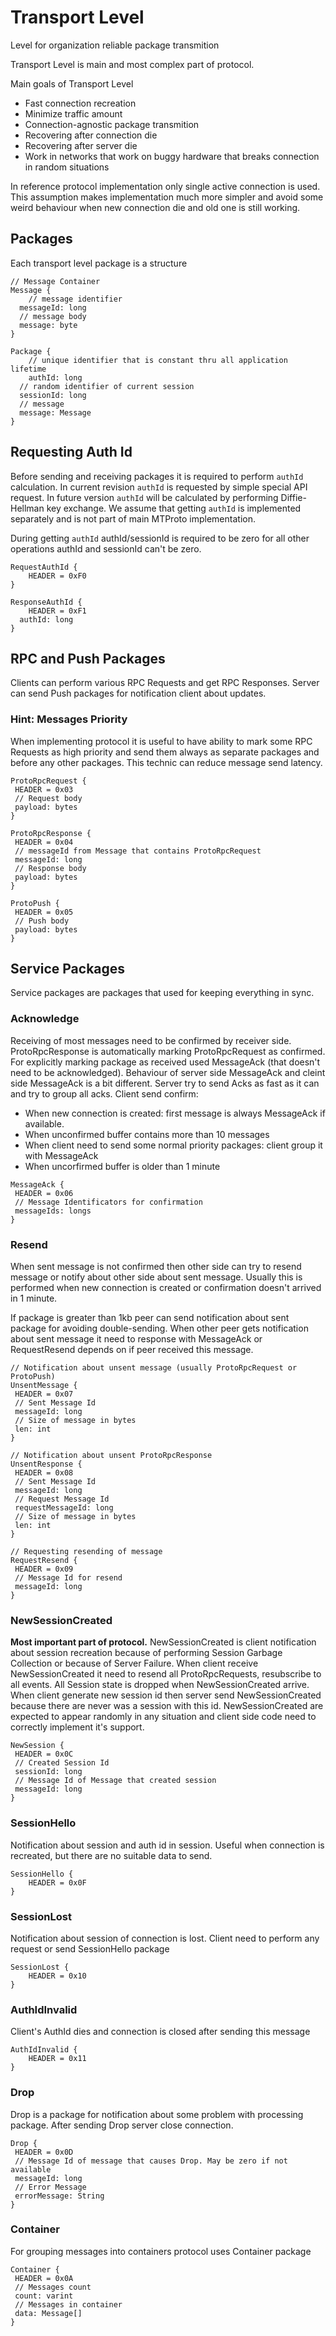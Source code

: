 # Transport Level
Level for organization reliable package transmition

Transport Level is main and most complex part of protocol.

Main goals of Transport Level
  * Fast connection recreation
  * Minimize traffic amount
  * Connection-agnostic package transmition
  * Recovering after connection die
  * Recovering after server die
  * Work in networks that work on buggy hardware that breaks connection in random situations

In reference protocol implementation only single active connection is used. This assumption makes implementation much more simpler and avoid some weird behaviour when new connection die and old one is still working. 

## Packages

Each transport level package is a structure

```
// Message Container
Message {
	// message identifier
  messageId: long
  // message body
  message: byte
}

Package {
	// unique identifier that is constant thru all application lifetime 
	authId: long
  // random identifier of current session
  sessionId: long
  // message
  message: Message
}
```

## Requesting Auth Id

Before sending and receiving packages it is required to perform ```authId``` calculation. In current revision ```authId``` is requested by simple special API request. In future version ```authId``` will be calculated by performing Diffie-Hellman key exchange. We assume that getting ```authId``` is implemented separately and is not part of main MTProto implementation.

During getting ```authId``` authId/sessionId is required to be zero for all other operations authId and sessionId can't be zero.

```
RequestAuthId {
	HEADER = 0xF0
}

ResponseAuthId {
	HEADER = 0xF1
  authId: long
}
```

## RPC and Push Packages

Clients can perform various RPC Requests and get RPC Responses. Server can send Push packages for notification client about updates.

### Hint: Messages Priority
When implementing protocol it is useful to have ability to mark some RPC Requests as high priority and send them always as separate packages and before any other packages. This technic can reduce message send latency.

```
ProtoRpcRequest {
 HEADER = 0x03
 // Request body
 payload: bytes
}

ProtoRpcResponse {
 HEADER = 0x04
 // messageId from Message that contains ProtoRpcRequest
 messageId: long
 // Response body
 payload: bytes
}

ProtoPush {
 HEADER = 0x05
 // Push body
 payload: bytes
}
```

## Service Packages

Service packages are packages that used for keeping everything in sync.
### Acknowledge
Receiving of most messages need to be confirmed by receiver side. ProtoRpcResponse is automatically marking ProtoRpcRequest as confirmed.
For explicitly marking package as received used MessageAck (that doesn't need to be acknowledged).
Behaviour of server side MessageAck and cleint side MessageAck is a bit different. Server try to send Acks as fast as it can and try to group all acks. 
Client send confirm:
  * When new connection is created: first message is always MessageAck if available.
  * When unconfirmed buffer contains more than 10 messages
  * When client need to send some normal priority packages: client group it with MessageAck
  * When uncorfirmed buffer is older than 1 minute
  
```
MessageAck {
 HEADER = 0x06
 // Message Identificators for confirmation
 messageIds: longs
}
```

### Resend

When sent message is not confirmed then other side can try to resend message or notify about other side about sent message. Usually this is performed when new connection is created or confirmation doesn't arrived in 1 minute.

If package is greater than 1kb peer can send notification about sent package for avoiding double-sending. When other peer gets notification about sent message it need to response with MessageAck or RequestResend depends on if peer received this message.

```
// Notification about unsent message (usually ProtoRpcRequest or ProtoPush)
UnsentMessage {
 HEADER = 0x07
 // Sent Message Id
 messageId: long
 // Size of message in bytes
 len: int
}

// Notification about unsent ProtoRpcResponse
UnsentResponse {
 HEADER = 0x08
 // Sent Message Id
 messageId: long
 // Request Message Id
 requestMessageId: long
 // Size of message in bytes
 len: int
}
 
// Requesting resending of message
RequestResend {
 HEADER = 0x09
 // Message Id for resend
 messageId: long
}
```

### NewSessionCreated
**Most important part of protocol.** NewSessionCreated is client notification about session recreation because of performing Session Garbage Collection or because of Server Failure.
When client receive NewSessionCreated it need to resend all ProtoRpcRequests, resubscribe to all events. All Session state is dropped when NewSessionCreated arrive. When client generate new session id then server send NewSessionCreated because there are never was a session with this id. NewSessionCreated are expected to appear randomly in any situation and client side code need to correctly implement it's support.

```
NewSession {
 HEADER = 0x0C
 // Created Session Id
 sessionId: long
 // Message Id of Message that created session
 messageId: long
}
```

### SessionHello
Notification about session and auth id in session. Useful when connection is recreated, but there are no suitable data to send.

```
SessionHello {
	HEADER = 0x0F
}
```

### SessionLost
Notification about session of connection is lost. Client need to perform any request or send SessionHello package

```
SessionLost {
	HEADER = 0x10
}
```

### AuthIdInvalid

Client's AuthId dies and connection is closed after sending this message

```
AuthIdInvalid {
	HEADER = 0x11
}
```

### Drop
Drop is a package for notification about some problem with processing package. After sending Drop server close connection.
```
Drop {
 HEADER = 0x0D
 // Message Id of message that causes Drop. May be zero if not available
 messageId: long
 // Error Message
 errorMessage: String
}
```

### Container

For grouping messages into containers protocol uses Container package

```
Container {
 HEADER = 0x0A
 // Messages count
 count: varint
 // Messages in container
 data: Message[]
}
```
